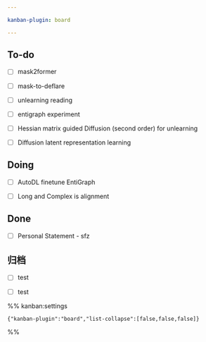 ```yaml
---

kanban-plugin: board

---
```


## To-do

- [ ] mask2former
- [ ] mask-to-deflare
- [ ] unlearning reading
- [ ] entigraph experiment
- [ ] Hessian matrix guided Diffusion (second order) for unlearning
- [ ] Diffusion latent representation learning


## Doing

- [ ] AutoDL finetune EntiGraph
- [ ] Long and Complex is alignment


## Done

- [ ] Personal Statement - sfz


## 归档

- [ ] test
- [ ] test




%% kanban:settings
```
{"kanban-plugin":"board","list-collapse":[false,false,false]}
```
%%